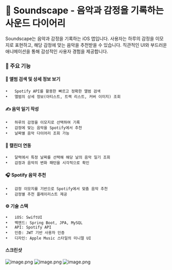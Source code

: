 # 🎵  Soundscape - 음악과 감정을 기록하는 사운드 다이어리

Soundscape는 음악과 감정을 기록하는 iOS 앱입니다. 사용자는 하루의 감정을 이모지로 표현하고, 해당 감정에 맞는 음악을 추천받을 수 있습니다. 직관적인 UI와 부드러운 애니메이션을 통해 감성적인 사용자 경험을 제공합니다.

### 📌 주요 기능

#### 🎼 앨범 검색 및 상세 정보 보기
	•	Spotify API를 활용한 빠르고 정확한 앨범 검색
	•	앨범의 상세 정보(아티스트, 트랙 리스트, 커버 이미지) 조회

#### ✍️ 음악 일기 작성
	•	하루의 감정을 이모지로 선택하여 기록
	•	감정에 맞는 음악을 Spotify에서 추천
	•	날짜별 음악 다이어리 조회 가능

#### 📅 캘린더 연동
	•	달력에서 특정 날짜를 선택해 해당 날의 음악 일기 조회
	•	감정과 음악의 변화 패턴을 시각적으로 확인

#### 🎧 Spotify 음악 추천
	•	감정 이모지를 기반으로 Spotify에서 맞춤 음악 추천
	•	감정별 추천 플레이리스트 제공

#### ⚙️ 기술 스택
	•	iOS: SwiftUI
	•	백엔드: Spring Boot, JPA, MySQL
	•	API: Spotify API
	•	인증: JWT 기반 사용자 인증
	•	디자인: Apple Music 스타일의 미니멀 UI

#### 스크린샷
![image.png](attachment:e2cbbf3b-e209-4433-ab1a-460390816d2e:image.png)
![image.png](attachment:8d068180-2f35-46a4-9095-2401b1f0b361:image.png)
![image.png](attachment:a7395c56-d438-410f-add3-9ad0a728d99b:image.png)